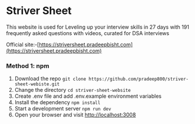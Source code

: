 # Striver Sheet

This website is used for Leveling up your interview skills in 27 days with 191 frequently asked questions with videos, curated for DSA interviews

Official site:-[https://striversheet.pradeepbisht.com](https://striversheet.pradeepbisht.com)

### Method 1: npm

1. Download the repo `git clone https://github.com/pradeep800/striver-sheet-webiste.git`
2. Change the directory `cd striver-sheet-website`
3. Create .env file and add .env.example environment variables
4. Install the dependency `npm install`
5. Start a development server `npm run dev`
6. Open your browser and visit [http://localhost:3008](http://localhost:3008)
